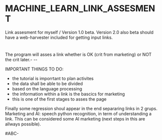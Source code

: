 # MACHINE_LEARN_LINK_ASSESMENT
Link assesment for myself / Version 1.0 beta.
Version 2.0 also beta should have a web-harvester included for getting input links.
#
The program will asses a link whether is OK (crit from marketing) or NOT
the crit later.- --

IMPORTANT THINGS TO DO:
- the tutorial is imporrtant to plan activites
- the data shall be able to be divided
- based on the language processing
- the information within a link is the bascics for marketing
- this is one of the first stages to asses the page

Finally some regression shoul appear in the end separaring links in 2 grups.
Marketing and AI: speech python recognition, in term of understanding a link.
This can be considered some AI marketing (next steps in this are allways possible).

#ABC-
